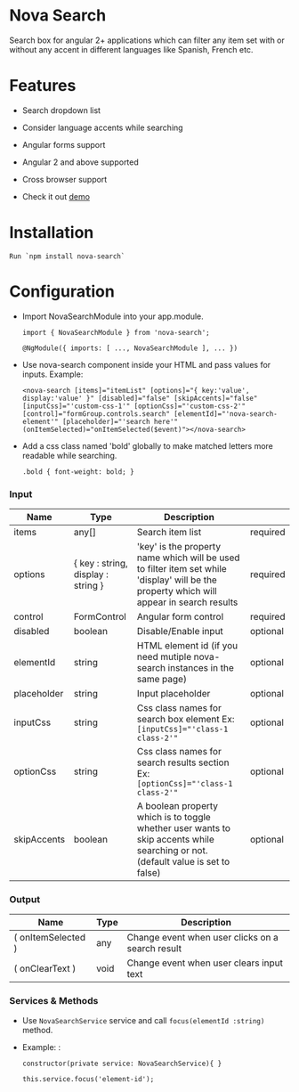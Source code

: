 # Nova Search

Search box for angular 2+ applications which can filter any item set with or without any accent in different languages like Spanish, French etc.

# Features
 - Search dropdown list 
 - Consider language accents while searching 
 - Angular forms support 
 - Angular 2 and above supported 
 - Cross browser support

 - Check it out [demo](https://stackblitz.com/edit/angular-1tkqwa) 

# Installation
    Run `npm install nova-search`

# Configuration

- Import NovaSearchModule into your app.module.

    `import { NovaSearchModule } from 'nova-search';`

    `@NgModule({ imports: [ ..., NovaSearchModule ], ... })`

- Use nova-search component inside your HTML and pass values for inputs. Example:

    `<nova-search [items]="itemList" [options]="{ key:'value', display:'value' }" [disabled]="false"
    [skipAccents]="false" [inputCss]="'custom-css-1'" [optionCss]="'custom-css-2'"
    [control]="formGroup.controls.search" [elementId]="'nova-search-element'" [placeholder]="'search here'" (onItemSelected)="onItemSelected($event)"></nova-search>`

- Add a css class named 'bold' globally to make matched letters more readable while searching.

    `.bold { font-weight: bold; }`

### Input

| Name | Type | Description | | 
| ------ | ------ |------ |-----|
| items | any[] | Search item list|required|
| options | { key : string, display : string } | 'key' is the property name which will be used to filter item set while 'display' will be the property which will appear in search results|required|
| control | FormControl | Angular form control |required|
| disabled | boolean | Disable/Enable input |optional|
| elementId | string | HTML element id (if you need mutiple nova-search instances in the same page) |optional|
| placeholder | string | Input placeholder|optional|
| inputCss | string | Css class names for search box element Ex: `[inputCss]="'class-1 class-2'"`|optional|
| optionCss | string | Css class names for search results section Ex: `[optionCss]="'class-1 class-2'"` |optional|
| skipAccents | boolean | A boolean property which is to toggle whether user wants to skip accents while searching or not. (default value is set to false) |optional|

### Output

| Name | Type | Description |
| ------ | ------ |------ |
|( onItemSelected ) | any | Change event when user clicks on a search result |
|( onClearText ) | void | Change event when user clears input text |

### Services & Methods

- Use `NovaSearchService` service and call `focus(elementId :string)` method.

- Example: :

    `constructor(private service: NovaSearchService){ }`

    `this.service.focus('element-id');`
